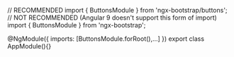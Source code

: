 // RECOMMENDED
import { ButtonsModule } from 'ngx-bootstrap/buttons';
// NOT RECOMMENDED (Angular 9 doesn't support this form of import)
import { ButtonsModule } from 'ngx-bootstrap';

@NgModule({
  imports: [ButtonsModule.forRoot(),...]
})
export class AppModule(){}
